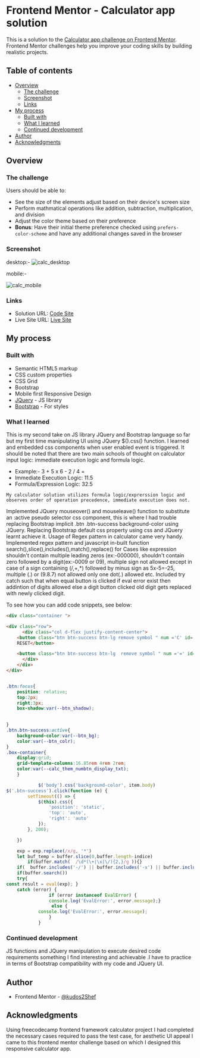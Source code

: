 # Frontend Mentor - Calculator app solution

This is a solution to the [Calculator app challenge on Frontend Mentor](https://www.frontendmentor.io/challenges/calculator-app-9lteq5N29). Frontend Mentor challenges help you improve your coding skills by building realistic projects. 

## Table of contents

- [Overview](#overview)
  - [The challenge](#the-challenge)
  - [Screenshot](#screenshot)
  - [Links](#links)
- [My process](#my-process)
  - [Built with](#built-with)
  - [What I learned](#what-i-learned)
  - [Continued development](#continued-development)
- [Author](#author)
- [Acknowledgments](#acknowledgments)


## Overview

### The challenge

Users should be able to:

- See the size of the elements adjust based on their device's screen size
- Perform mathmatical operations like addition, subtraction, multiplication, and division
- Adjust the color theme based on their preference
- **Bonus**: Have their initial theme preference checked using `prefers-color-scheme` and have any additional changes saved in the browser

### Screenshot

desktop:-
![calc_desktop](https://github.com/kudos2Shef/Calculator/assets/16985060/20d58685-91e0-4ab5-a89d-946316423557)


mobile:-

![calc_mobile](https://github.com/kudos2Shef/Calculator/assets/16985060/4c6fd0b3-3eb1-4412-8837-b1ec5fdeed28)

### Links

- Solution URL: [Code Site](https://github.com/kudos2Shef/Calculator)
- Live Site URL: [Live Site](https://calculator-topaz-gamma.vercel.app/)

## My process

### Built with

- Semantic HTML5 markup
- CSS custom properties
- CSS Grid
- Bootstrap 
- Mobile first Responsive Design 
- [JQuery](https://jquery.com/) - JS library
- [Bootstrap](https://getbootstrap.com/) - For styles



### What I learned

This is my second take on JS library JQuery and Bootstrap language so far but my first time manipulating UI using JQuery $().css() function. I learned and embedded css components when user enabled event is triggered. It should be noted that there are two main schools of thought on calculator input logic: immediate execution logic and formula logic. 
- Example:- 3 + 5 x 6 - 2 / 4 =
- Immediate Execution Logic: 11.5
- Formula/Expression Logic: 32.5

  
```My calculator solution utilizes formula logic/exprerssion logic and observes order of operation precedence, immediate execution does not. ```


Implemented JQuery mouseover() and mouseleave() function to substitute  an :active pseudo selector css component, this is where I had trouble replacing Bootstrap implicit .btn .btn-success background-color using JQuery. Replacing Bootstrap default css property using css and JQuery learnt achieve it. Usage of Regex pattern in calculator came very handy. Implemented regex pattern and javascript in-built function search(),slice(),includes(),match(),replace() for Cases like expression shouldn't contain multiple leading zeros (ex:-000000), shouldn't contain zero followed by a digit(ex:-0009 or 09), multiple sign not allowed except in case of a sign containing (/,+,*) followed by minus sign as 5x-5=-25, multiple (.) or (9.8.7) not allowed only one dot(.) allowed etc. Included try catch such that when  equal button is clicked if eval error exist then addintion of digits allowed else a digit button clicked old digit gets replaced with newly clicked digit.  


To see how you can add code snippets, see below:

```html
<div class="container ">

<div class="row">
      <div class="col d-flex justify-content-center">
    <button class="btn btn-success btn-lg remove symbol " num ='C' id='clear'>
    RESET</button>

    <button class="btn btn-success btn-lg  remove symbol " num ='=' id='equals'>=</button>
      </div>
    </div>
</div>
```
```css

.btn:focus{
    position: relative;
    top:2px;
    right:3px;
    box-shadow:var(--btn_shadow);

    
}
.btn.btn-success:active{
    background-color:var(--btn_bg);
    color:var(--btn_colr);
}
.box-container{
    display:grid;
    grid-template-columns:16.85rem 4rem 2rem;
    color:var(--calc_them_numbtn_display_txt);
    }
```
```js
			$('body').css('background-color', item.body)
$('.btn-success').click(function (e) {	
		setTimeout(() => {
			$(this).css({
				'position': 'static',
				'top': 'auto',
				'right': 'auto'
			});
		}, 200);

	})

  	exp = exp.replace(/x/g, '*')
	let buf_temp = buffer.slice(0,buffer.length-indice)
        if(buffer.match(  /\d*(\+|\x|\/){2,}/g )){}
	if(  buffer.includes('-/') || buffer.includes('-x') || buffer.includes('-+')  ){}
	if(buffer.search())
	try{
const result = eval(exp); }
	catch (error) {
				if (error instanceof EvalError) {
 				console.log('EvalError:', error.message);}
				 else {
 			console.log('EvalError:', error.message);
				}
			}

```


### Continued development

JS functions and JQuery manipulation to execute desired code requirements something I find interesting and achievable .I have to practice in terms of Bootstrap compatibility with my code and  JQuery UI. 

## Author

- Frontend Mentor - [@kudos2Shef](https://www.frontendmentor.io/profile/kudos2Shef)


## Acknowledgments
Using freecodecamp frontend framework calculator project I had completed the necessary cases required to pass the test case, for aesthetic UI appeal I came to this frontend mentor challenge based on which I designed this responsive calculator app. 

